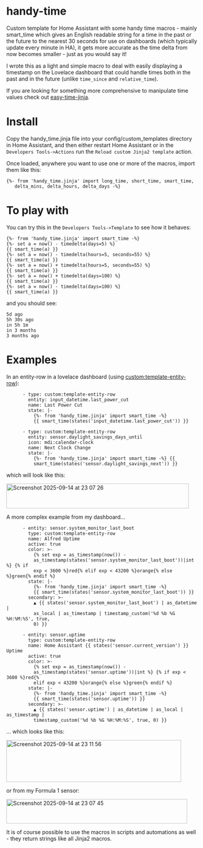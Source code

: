 # handy-time
Custom template for Home Assistant with some handy time macros - mainly smart_time which gives an English readable string for a time in the past or the future to the nearest 30 seconds for use on dashboards (which typically update every minute in HA), it gets more accurate as the time delta from now becomes smaller - just as you would say it!

I wrote this as a light and simple macro to deal with easily displaying a timestamp on the Lovelace dashboard that could handle times both in the past and in the future (unlike ```time_since``` and ```relative_time```).

If you are looking for something more comprehensive to manipulate time values check out [easy-time-jinja](https://github.com/Petro31/easy-time-jinja).

# Install
Copy the handy_time.jinja file into your config/custom_templates directory in Home Assistant, and then either restart Home Assistant or in the ```Developers Tools->Actions``` run the ```Reload custom Jinja2 template``` action.

Once loaded, anywhere you want to use one or more of the macros, import them like this:
```
{%- from 'handy_time.jinja' import long_time, short_time, smart_time,
   delta_mins, delta_hours, delta_days -%}
```

# To play with
You can try this in the ```Developers Tools->Template``` to see how it behaves:
```
{%- from 'handy_time.jinja' import smart_time -%}
{%- set a = now() - timedelta(days=5) %}
{{ smart_time(a) }}
{%- set a = now() - timedelta(hours=5, seconds=55) %}
{{ smart_time(a) }}
{%- set a = now() + timedelta(hours=5, seconds=55) %}
{{ smart_time(a) }}
{%- set a = now() + timedelta(days=100) %}
{{ smart_time(a) }}
{%- set a = now() - timedelta(days=100) %}
{{ smart_time(a) }}
```
and you should see:
```
5d ago
5h 30s ago
in 5h 1m
in 3 months
3 months ago
```

# Examples
In an entity-row in a lovelace dashboard (using [custom:template-entity-row](https://github.com/thomasloven/lovelace-template-entity-row)):

```
      - type: custom:template-entity-row
        entity: input_datetime.last_power_cut
        name: Last Power Cut
        state: |-
          {%- from 'handy_time.jinja' import smart_time -%}
          {{ smart_time(states('input_datetime.last_power_cut')) }}

      - type: custom:template-entity-row
        entity: sensor.daylight_savings_days_until
        icon: mdi:calendar-clock
        name: Next Clock Change
        state: |-
          {%- from 'handy_time.jinja' import smart_time -%} {{
          smart_time(states('sensor.daylight_savings_next')) }}
```

which will look like this:

<img width="480" height="65" alt="Screenshot 2025-09-14 at 23 07 26" src="https://github.com/user-attachments/assets/824910e9-77e0-45b8-b0e2-847b7f5785fb" />


A more complex example from my dashboard...
```
      - entity: sensor.system_monitor_last_boot
        type: custom:template-entity-row
        name: Alfred Uptime
        active: true
        color: >-
          {% set exp = as_timestamp(now()) -
          as_timestamp(states('sensor.system_monitor_last_boot'))|int %} {% if
          exp < 3600 %}red{% elif exp < 43200 %}orange{% else %}green{% endif %}
        state: |-
          {%- from 'handy_time.jinja' import smart_time -%}
          {{ smart_time(states('sensor.system_monitor_last_boot')) }}
        secondary: >-
          ▲ {{ states('sensor.system_monitor_last_boot') | as_datetime |
          as_local | as_timestamp | timestamp_custom('%d %b %G %H:%M:%S', true,
          0) }}

      - entity: sensor.uptime
        type: custom:template-entity-row
        name: Home Assistant {{ states('sensor.current_version') }} Uptime
        active: true
        color: >-
          {% set exp = as_timestamp(now()) -
          as_timestamp(states('sensor.uptime'))|int %} {% if exp < 3600 %}red{%
          elif exp < 43200 %}orange{% else %}green{% endif %}
        state: |-
          {%- from 'handy_time.jinja' import smart_time -%}
          {{ smart_time(states('sensor.uptime')) }}
        secondary: >-
          ▲ {{ states('sensor.uptime') | as_datetime | as_local | as_timestamp |
          timestamp_custom('%d %b %G %H:%M:%S', true, 0) }}
```
... which looks like this:

<img width="460" height="110" alt="Screenshot 2025-09-14 at 23 11 56" src="https://github.com/user-attachments/assets/87db7d16-07b4-460a-a8b0-543987919d40" />

or from my Formula 1 sensor:

<img width="476" height="64" alt="Screenshot 2025-09-14 at 23 07 45" src="https://github.com/user-attachments/assets/41a131fe-3b4c-4e79-9266-9f6a5eb4c450" />

It is of course possible to use the macros in scripts and automations as well - they return strings like all Jinja2 macros.
